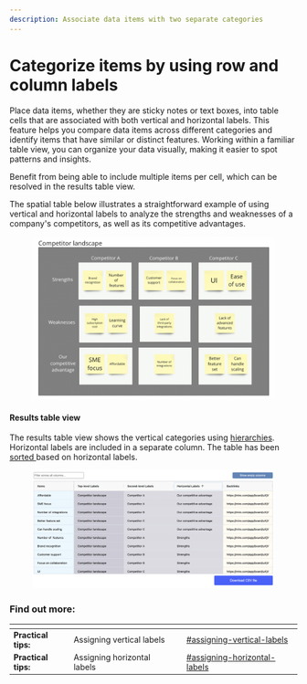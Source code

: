 ```yaml
---
description: Associate data items with two separate categories
---
```


# Categorize items by using row and column labels

Place data items, whether they are sticky notes or text boxes, into table cells that are associated with both vertical and horizontal labels. This feature helps you compare data items across different categories and identify items that have similar or distinct features. Working within a familiar table view, you can organize your data visually, making it easier to spot patterns and insights.

Benefit from being able to include multiple items per cell, which can be resolved in the results table view.&#x20;

The spatial table below illustrates a straightforward example of using vertical and horizontal labels to analyze the strengths and weaknesses of a company's competitors, as well as its competitive advantages.

<figure><img src="../.gitbook/assets/VisualData_HorLabels_01.png" alt=""><figcaption></figcaption></figure>

#### Results table view

The results table view shows the vertical categories using [hierarchies](categorize-using-hierarchies.md). Horizontal labels are included in a separate column. The table has been [sorted ](../results-tables/sort.md)based on horizontal labels.&#x20;

<figure><img src="../.gitbook/assets/VisualData_HorLabels_results_01.png" alt=""><figcaption></figcaption></figure>

### Find out more:

<table data-card-size="large" data-view="cards"><thead><tr><th></th><th></th><th></th><th data-hidden data-card-target data-type="content-ref"></th></tr></thead><tbody><tr><td><strong>Practical tips:</strong></td><td>Assigning vertical labels</td><td></td><td><a href="practical-tips.md#assigning-vertical-labels">#assigning-vertical-labels</a></td></tr><tr><td><strong>Practical tips:</strong></td><td>Assigning horizontal labels</td><td></td><td><a href="practical-tips.md#assigning-horizontal-labels">#assigning-horizontal-labels</a></td></tr></tbody></table>

